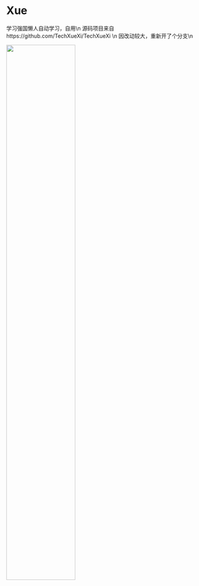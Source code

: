 # Xue
学习强国懒人自动学习，自用\n
源码项目来自https://github.com/TechXueXi/TechXueXi \n
因改动较大，重新开了个分支\n

<img src="https://raw.githubusercontent.com/imkenf/Xue/main/0001.png" width="60%">

